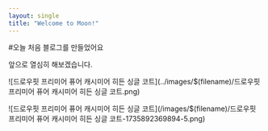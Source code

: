 ```yaml
---
layout: single
title: "Welcome to Moon!"
---
```


#오늘 처음 블로그를 만들었어요

앞으로 열심히 해보겠습니다.

![드로우핏 프리미어 퓨어 캐시미어 히든 싱글 코트](../images/$(filename)/드로우핏 프리미어 퓨어 캐시미어 히든 싱글 코트.png)







![드로우핏 프리미어 퓨어 캐시미어 히든 싱글 코트](/images/$(filename)/드로우핏 프리미어 퓨어 캐시미어 히든 싱글 코트-1735892369894-5.png)
